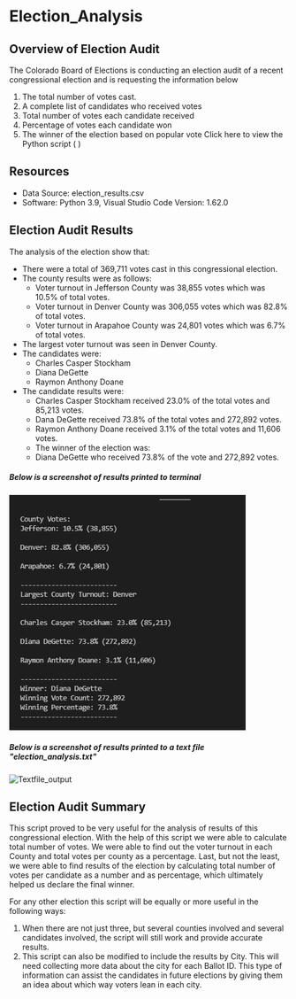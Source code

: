 # Election_Analysis

## Overview of Election Audit
The Colorado Board of Elections is conducting an election audit of a recent congressional election and is requesting the information below
1. The total number of votes cast.
2. A complete list of candidates who received votes
3. Total number of votes each candidate received
4. Percentage of votes each candidate won
5. The winner of the election based on popular vote
Click here to view the Python script ( )

## Resources
- Data Source: election_results.csv
- Software: Python 3.9, Visual Studio Code Version: 1.62.0

## Election Audit Results
The analysis of the election show that:
- There were a total of 369,711 votes cast in this congressional election.
- The county results were as follows:
  - Voter turnout in Jefferson County was 38,855 votes which was 10.5% of total votes.
  - Voter turnout in Denver County was 306,055 votes which was 82.8% of total votes. 
  - Voter turnout in Arapahoe County was 24,801 votes which was 6.7% of total votes.
- The largest voter turnout was seen in Denver County.
- The candidates were:
  - Charles Casper Stockham
  - Diana DeGette
  - Raymon Anthony Doane
- The candidate results were:
  - Charles Casper Stockham received 23.0% of the total votes and 85,213 votes.
  - Dana DeGette received 73.8% of the total votes and 272,892 votes.
  - Raymon Anthony Doane received 3.1% of the total votes and 11,606 votes.
  - The winner of the election was:
  - Diana DeGette who received 73.8% of the vote and 272,892 votes.

##### Below is a screenshot of results printed to terminal
![terminal_output](https://github.com/rmat112/Election_Analysis/blob/main/analysis/terminal_output.png)


##### Below is a screenshot of results printed to a text file "election_analysis.txt"
![Textfile_output](https://github.com/rmat112/Election_Analysis/blob/main/analysis/Textfile_output.png)

## Election Audit Summary
This script proved to be very useful for the analysis of results of this congressional election. With the help of this script we were able to calculate total number of votes. We were able to find out the voter turnout in each County and total votes per county as a percentage. Last, but not the least, we were able to find results of the election by calculating total number of votes per candidate as a number and as percentage, which ultimately helped us declare the final winner.<br/> 

For any other election this script will be equally or more useful in the following ways:
1. When there are not just three, but several counties involved and several candidates involved, the script will still work and provide accurate results.
2. This script can also be modified to include the results by City. This will need collecting more data about the city for each Ballot ID. This type of information can assist the candidates in future elections by giving them an idea about which way voters lean in each city. 

